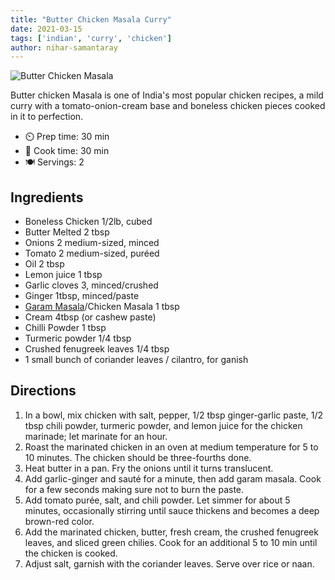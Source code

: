 ```yaml
---
title: "Butter Chicken Masala Curry"
date: 2021-03-15
tags: ['indian', 'curry', 'chicken']
author: nihar-samantaray
---
```


![Butter Chicken Masala](/pix/butter-chicken-masala.webp)

Butter chicken Masala is one of India's most popular chicken recipes, a mild curry with a tomato-onion-cream base and
boneless chicken pieces cooked in it to perfection.

- ⏲️ Prep time: 30 min
- 🍳 Cook time: 30 min
- 🍽️ Servings: 2

## Ingredients

- Boneless Chicken 1/2lb, cubed
- Butter Melted 2 tbsp
- Onions 2 medium-sized, minced
- Tomato 2 medium-sized, puréed
- Oil 2 tbsp
- Lemon juice 1 tbsp
- Garlic cloves 3, minced/crushed
- Ginger 1tbsp, minced/paste
- [Garam Masala](/garam-masala)/Chicken Masala 1 tbsp
- Cream 4tbsp (or cashew paste)
- Chilli Powder 1 tbsp
- Turmeric powder 1/4 tbsp
- Crushed fenugreek leaves 1/4 tbsp
- 1 small bunch of coriander leaves / cilantro, for ganish

## Directions

1. In a bowl, mix chicken with salt, pepper, 1/2 tbsp ginger-garlic paste, 1/2 tbsp chili powder, turmeric powder, and
   lemon juice for the chicken marinade; let marinate for an hour.
2. Roast the marinated chicken in an oven at medium temperature for 5 to 10 minutes. The chicken should be three-fourths
   done.
3. Heat butter in a pan. Fry the onions until it turns translucent.
4. Add garlic-ginger and sauté for a minute, then add garam masala. Cook for a few seconds making sure not to burn the
   paste.
5. Add tomato purée, salt, and chili powder. Let simmer for about 5 minutes, occasionally stirring until sauce thickens
   and becomes a deep brown-red color.
6. Add the marinated chicken, butter, fresh cream, the crushed fenugreek leaves, and sliced green chilies. Cook for an
   additional 5 to 10 min until the chicken is cooked.
7. Adjust salt, garnish with the coriander leaves. Serve over rice or naan.
